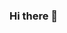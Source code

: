 ### Hi there 👋

<!--
![](https://github-readme-stats.vercel.app/api/top-langs/?username=MorganeL-pro&theme=radical&hide_langs_below=8)
![](https://github-readme-stats.vercel.app/api?username=MorganeL-pro&show_icons=true&theme=radical&count_private=true)


**MorganeL-pro/MorganeL-pro** is a ✨ _special_ ✨ repository because its `README.md` (this file) appears on your GitHub profile.

Here are some ideas to get you started:

- 🔭 I’m currently working on ...
- 🌱 I’m currently learning ...
- 👯 I’m looking to collaborate on ...
- 🤔 I’m looking for help with ...
- 💬 Ask me about ...
- 📫 How to reach me: ...
- 😄 Pronouns: ...
- ⚡ Fun fact: ...
-->

